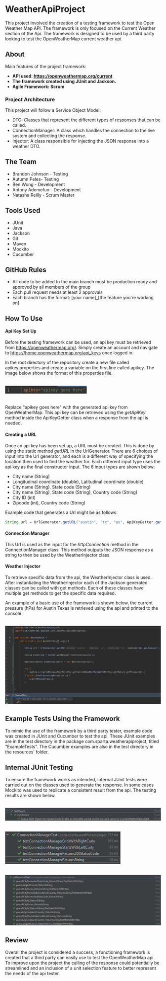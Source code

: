 # WeatherApiProject
This project involved the creation of a testing framework to test the Open Weather Map API. The framework is only focused on the Current Weather section of the Api. The framework is designed to be used by a third party looking to test the OpenWeatherMap current weather api.
## About
Main features of the project framework:
- **API used: https://openweathermap.org/current**
- **The framework created using JUnit and Jackson.**
- **Agile Framework: Scrum**

### Project Architecture
This project will follow a Service Object Model:
- DTO: Classes that represent the different types of responses that can be called.
- ConnectionManager: A class which handles the connection to the live system and collecting the response.
- Injector: A class responsible for injecting the JSON response into a weather DTO.

## The Team
- Brandon Johnson - Testing
- Autumn Peles- Testing
- Ben Wong - Development
- Antony Ademefun - Development
- Natasha Reilly - Scrum Master

## Tools Used
- JUnit
- Java
- Jackson
- Git
- Maven
- Mockito
- Cucumber

## GitHub Rules
- All code to be added to the main branch must be production ready and approved by all members of the group
- Each pull request needs at least 2 approvals
- Each branch has the format: [your name]_[the feature you're working on]

## How To Use
#### Api Key Set Up
Before the testing framework can be used, an api key must be retrieved from https://openweathermap.org/. Simply create an account and navigate to https://home.openweathermap.org/api_keys once logged in.

In the root directory of the repository create a new file called apikey.properties and create a variable on the first line called apikey. The image below shows the format of this properties file.
######
![img.png](images/img.png)
######
Replace "apikey goes here" with the generated api key from OpenWeatherMap. This api key can be retrieved using the *getApiKey* method inside the ApiKeyGetter class when a response from the api is needed.
#### Creating a URL
Once an api key has been set up, a URL must be created. This is done by using the static method *getURL* in the UrlGenerator. There are 6 choices of input into the Url generator, and each is a different way of specifying the location then used to find the weather for. Each different input type uses the api key as the final constructor input. The 6 input types are shown below:
- City name (String)
- Longitudinal coordinate (double), Latitudinal coordinate (double)
- City name (String), State code (String)
- City name (String), State code (String), Country code (String)
- City ID (int)
- Zipcode (int), Country code (String)

Example code that generates a Url might be as follows:
```java
String url = UrlGenerator.getURL("austin", "tx", "us", ApiKeyGetter.getApiKey());
```
#### Connection Manager
This Url is used as the input for the *httpConnection* method in the ConnectionManager class. This method outputs the JSON response as a string to then be used by the WeatherInjector class.
#### Weather Injector
To retrieve specific data from the api, the WeatherInjector class is used. After instantiating the WeatherInjector each of the Jackson generated classes can be called with get methods. Each of these classes have multiple get methods to get the specific data required.

An example of a basic use of the framework is shown below, the current pressure (hPa) for Austin Texas is retrieved using the api and printed to the console.
######
![img_2.png](images/img_2.png)
######
## Example Tests Using the Framework
To mimic the use of the framework by a third party tester, example code was created in JUnit and Cucumber to test the api. These JUnit examples are in the test directory in the package com.sparta.weatherapiproject, titled "ExampleTests". The Cucumber examples are also in the test directory in the resources' folder.
## Internal JUnit Testing
To ensure the framework works as intended, internal JUnit tests were carried out on the classes used to generate the response. In some cases Mockito was used to replicate a consistent result from the api. The testing results are shown below.
######
![img_1.png](images/img_1.png)
######
![img_3.png](images/img_3.png)
######
![img_4.png](images/img_4.png)
######


## Review
Overall the project is considered a success, a functioning framework is created that a third party can easily use to test the OpenWeatherMap api. To improve upon the project the calling of the response could potentially be streamlined and an inclusion of a unit selection feature to better represent the needs of the api tester. 
